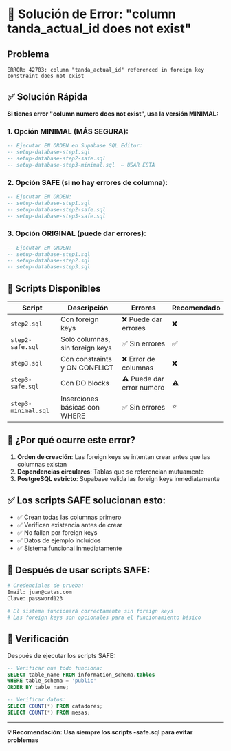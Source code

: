 # 🚨 Solución de Error: "column tanda_actual_id does not exist"

## Problema
```
ERROR: 42703: column "tanda_actual_id" referenced in foreign key constraint does not exist
```

## ✅ Solución Rápida

**Si tienes error "column numero does not exist", usa la versión MINIMAL:**

### 1. Opción MINIMAL (MÁS SEGURA):
```sql
-- Ejecutar EN ORDEN en Supabase SQL Editor:
-- setup-database-step1.sql
-- setup-database-step2-safe.sql
-- setup-database-step3-minimal.sql  ← USAR ESTA
```

### 2. Opción SAFE (si no hay errores de columna):
```sql
-- Ejecutar EN ORDEN:
-- setup-database-step1.sql
-- setup-database-step2-safe.sql  
-- setup-database-step3-safe.sql
```

### 3. Opción ORIGINAL (puede dar errores):
```sql
-- Ejecutar EN ORDEN:
-- setup-database-step1.sql
-- setup-database-step2.sql
-- setup-database-step3.sql
```

## 🔧 Scripts Disponibles

| Script | Descripción | Errores | Recomendado |
|--------|-------------|---------|-------------|
| `step2.sql` | Con foreign keys | ❌ Puede dar errores | ❌ |
| `step2-safe.sql` | Solo columnas, sin foreign keys | ✅ Sin errores | ✅ |
| `step3.sql` | Con constraints y ON CONFLICT | ❌ Error de columnas | ❌ |  
| `step3-safe.sql` | Con DO blocks | ⚠️ Puede dar error numero | ⚠️ |
| `step3-minimal.sql` | Inserciones básicas con WHERE | ✅ Sin errores | ⭐ |

## 🎯 ¿Por qué ocurre este error?

1. **Orden de creación**: Las foreign keys se intentan crear antes que las columnas existan
2. **Dependencias circulares**: Tablas que se referencian mutuamente
3. **PostgreSQL estricto**: Supabase valida las foreign keys inmediatamente

## ✅ Los scripts SAFE solucionan esto:

- ✅ Crean todas las columnas primero
- ✅ Verifican existencia antes de crear
- ✅ No fallan por foreign keys
- ✅ Datos de ejemplo incluidos
- ✅ Sistema funcional inmediatamente

## 🚀 Después de usar scripts SAFE:

```bash
# Credenciales de prueba:
Email: juan@catas.com
Clave: password123

# El sistema funcionará correctamente sin foreign keys
# Las foreign keys son opcionales para el funcionamiento básico
```

## 📝 Verificación

Después de ejecutar los scripts SAFE:

```sql
-- Verificar que todo funciona:
SELECT table_name FROM information_schema.tables 
WHERE table_schema = 'public' 
ORDER BY table_name;

-- Verificar datos:
SELECT COUNT(*) FROM catadores;
SELECT COUNT(*) FROM mesas;
```

---

**💡 Recomendación: Usa siempre los scripts -safe.sql para evitar problemas**
